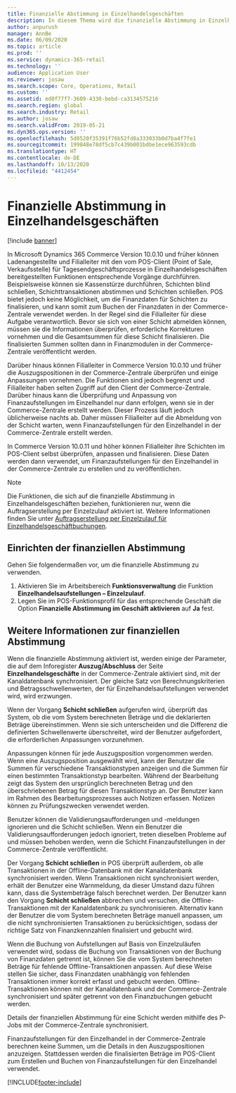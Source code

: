 ```yaml
---
title: Finanzielle Abstimmung in Einzelhandelsgeschäften
description: In diesem Thema wird die finanzielle Abstimmung in Einzelhandelsgeschäften für POS für Microsoft Dynamics 365 Commerce beschrieben.
author: anpurush
manager: AnnBe
ms.date: 06/09/2020
ms.topic: article
ms.prod: ''
ms.service: dynamics-365-retail
ms.technology: ''
audience: Application User
ms.reviewer: josaw
ms.search.scope: Core, Operations, Retail
ms.custom: ''
ms.assetid: ed0f77f7-3609-4330-bebd-ca3134575216
ms.search.region: global
ms.search.industry: Retail
ms.author: josaw
ms.search.validFrom: 2019-05-21
ms.dyn365.ops.version: ''
ms.openlocfilehash: 5d0520f35391f76b52fd8a333033b0d7ba4f7fe1
ms.sourcegitcommit: 199848e78df5cb7c439b001bdbe1ece963593cdb
ms.translationtype: HT
ms.contentlocale: de-DE
ms.lasthandoff: 10/13/2020
ms.locfileid: "4412454"
---
```

# <a name="financial-reconciliation-in-retail-stores"></a>Finanzielle Abstimmung in Einzelhandelsgeschäften

[!include [banner](includes/banner.md)]

In Microsoft Dynamics 365 Commerce Version 10.0.10 und früher können Ladenangestellte und Filialleiter mit den vom POS-Client (Point of Sale, Verkaufsstelle) für Tagesendgeschäftsprozesse in Einzelhandelsgeschäften bereitgestellten Funktionen entsprechende Vorgänge durchführen. Beispielsweise können sie Kassenstürze durchführen, Schichten blind schließen, Schichttransaktionen abstimmen und Schichten schließen. POS bietet jedoch keine Möglichkeit, um die Finanzdaten für Schichten zu finalisieren, und kann somit zum Buchen der Finanzdaten in der Commerce-Zentrale verwendet werden. In der Regel sind die Filialleiter für diese Aufgabe verantwortlich. Bevor sie sich von einer Schicht abmelden können, müssen sie die Informationen überprüfen, erforderliche Korrekturen vornehmen und die Gesamtsummen für diese Schicht finalisieren. Die finalisierten Summen sollten dann in Finanzmodulen in der Commerce-Zentrale veröffentlicht werden.

Darüber hinaus können Filialleiter in Commerce Version 10.0.10 und früher die Auszugspositionen in der Commerce-Zentrale überprüfen und einige Anpassungen vornehmen. Die Funktionen sind jedoch begrenzt und Filialleiter haben selten Zugriff auf den Client der Commerce-Zentrale. Darüber hinaus kann die Überprüfung und Anpassung von Finanzaufstellungen im Einzelhandel nur dann erfolgen, wenn sie in der Commerce-Zentrale erstellt werden. Dieser Prozess läuft jedoch üblicherweise nachts ab. Daher müssen Filialleiter auf die Abmeldung von der Schicht warten, wenn Finanzaufstellungen für den Einzelhandel in der Commerce-Zentrale erstellt werden.

In Commerce Version 10.0.11 und höher können Filialleiter ihre Schichten im POS-Client selbst überprüfen, anpassen und finalisieren. Diese Daten werden dann verwendet, um Finanzaufstellungen für den Einzelhandel in der Commerce-Zentrale zu erstellen und zu veröffentlichen.

> [!NOTE]
> Die Funktionen, die sich auf die finanzielle Abstimmung in Einzelhandelsgeschäften beziehen, funktionieren nur, wenn die Auftragserstellung per Einzelzulauf aktiviert ist. Weitere Informationen finden Sie unter [Auftragserstellung per Einzelzulauf für Einzelhandelsgeschäftbuchungen](trickle-feed.md).

## <a name="set-up-financial-reconciliation"></a>Einrichten der finanziellen Abstimmung

Gehen Sie folgendermaßen vor, um die finanzielle Abstimmung zu verwenden.

1. Aktivieren Sie im Arbeitsbereich **Funktionsverwaltung** die Funktion **Einzelhandelsaufstellungen – Einzelzulauf**.
1. Legen Sie im POS-Funktionsprofil für das entsprechende Geschäft die Option **Finanzielle Abstimmung im Geschäft aktivieren** auf **Ja** fest.

## <a name="more-information-about-financial-reconciliation"></a>Weitere Informationen zur finanziellen Abstimmung

Wenn die finanzielle Abstimmung aktiviert ist, werden einige der Parameter, die auf dem Inforegister **Auszug/Abschluss** der Seite **Einzelhandelsgeschäfte** in der Commerce-Zentrale aktiviert sind, mit der Kanaldatenbank synchronisiert. Der gleiche Satz von Berechnungskriterien und Betragsschwellenwerten, der für Einzelhandelsaufstellungen verwendet wird, wird erzwungen.

Wenn der Vorgang **Schicht schließen** aufgerufen wird, überprüft das System, ob die vom System berechneten Beträge und die deklarierten Beträge übereinstimmen. Wenn sie sich unterscheiden und die Differenz die definierten Schwellenwerte überschreitet, wird der Benutzer aufgefordert, die erforderlichen Anpassungen vorzunehmen.

Anpassungen können für jede Auszugsposition vorgenommen werden. Wenn eine Auszugsposition ausgewählt wird, kann der Benutzer die Summen für verschiedene Transaktionstypen anzeigen und die Summen für einen bestimmten Transaktionstyp bearbeiten. Während der Bearbeitung zeigt das System den ursprünglich berechneten Betrag und den überschriebenen Betrag für diesen Transaktionstyp an. Der Benutzer kann im Rahmen des Bearbeitungsprozesses auch Notizen erfassen. Notizen können zu Prüfungszwecken verwendet werden.

Benutzer können die Validierungsaufforderungen und -meldungen ignorieren und die Schicht schließen. Wenn ein Benutzer die Validierungsaufforderungen jedoch ignoriert, treten dieselben Probleme auf und müssen behoben werden, wenn die Schicht Finanzaufstellungen in der Commerce-Zentrale veröffentlicht.

Der Vorgang **Schicht schließen** in POS überprüft außerdem, ob alle Transaktionen in der Offline-Datenbank mit der Kanaldatenbank synchronisiert werden. Wenn Transaktionen nicht synchronisiert werden, erhält der Benutzer eine Warnmeldung, da dieser Umstand dazu führen kann, dass die Systembeträge falsch berechnet werden. Der Benutzer kann den Vorgang **Schicht schließen** abbrechen und versuchen, die Offline-Transaktionen mit der Kanaldatenbank zu synchronisieren. Alternativ kann der Benutzer die vom System berechneten Beträge manuell anpassen, um die nicht synchronisierten Transaktionen zu berücksichtigen, sodass der richtige Satz von Finanzkennzahlen finalisiert und gebucht wird. 

Wenn die Buchung von Aufstellungen auf Basis von Einzelzuläufen verwendet wird, sodass die Buchung von Transaktionen von der Buchung von Finanzdaten getrennt ist, können Sie die vom System berechneten Beträge für fehlende Offline-Transaktionen anpassen. Auf diese Weise stellen Sie sicher, dass Finanzdaten unabhängig von fehlenden Transaktionen immer korrekt erfasst und gebucht werden. Offline-Transaktionen können mit der Kanaldatenbank und der Commerce-Zentrale synchronisiert und später getrennt von den Finanzbuchungen gebucht werden.

Details der finanziellen Abstimmung für eine Schicht werden mithilfe des P-Jobs mit der Commerce-Zentrale synchronisiert.

Finanzaufstellungen für den Einzelhandel in der Commerce-Zentrale berechnen keine Summen, um die Details in den Auszugspositionen anzuzeigen. Stattdessen werden die finalisierten Beträge im POS-Client zum Erstellen und Buchen von Finanzaufstellungen für den Einzelhandel verwendet.


[!INCLUDE[footer-include](../includes/footer-banner.md)]